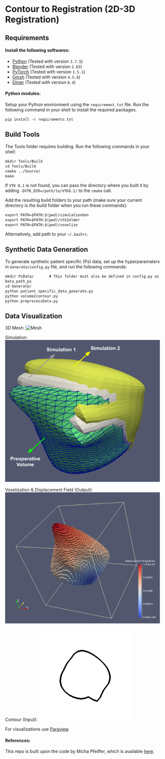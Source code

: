 # Contour to Registration (2D-3D Registration)

## Requirements
#### Install the following softwares:
* [Python](https://www.python.org/downloads/) (Tested with version `3.7.5`)
* [Blender](https://www.blender.org/download/) (Tested with version `2.83`)
* [PyTorch](https://pytorch.org/) (Tested with version `1.5.1`)
* [Gmsh](https://gmsh.info/) (Tested with version `4.5.6`)
* [Elmer](https://github.com/elmercsc/elmerfem) (Tested with version `8.4`)

#### Python modules:
Setup your Python environment using the `requirement.txt` file. Run the following command in your shell to install the required packages.
```
pip install -r requirements.txt
```

## Build Tools
The Tools folder requires building. Run the following commands in your shell:
```
mkdir Tools/Build
cd Tools/Build
cmake ../Source/
make
```

If `VTK 8.1` is not found, you can pass the directory where you built it by adding `-DVTK_DIR=/path/to/VTK8.1/` to the `cmake` call.


Add the resulting build folders to your path (make sure your current directory is the build folder when you run these commands):
```
export PATH=$PATH:$(pwd)/simulationGen
export PATH=$PATH:$(pwd)/vtk2elmer
export PATH=$PATH:$(pwd)/voxelize
```

Alternatively, add path to your `~/.bashrc`.


## Synthetic Data Generation
To generate synthetic patient specific (Ps) data, set up the hyperparamaters in `Generate/config.py` file, and run the following commands:

```
mkdir PsData/       # This folder must also be defined in config.py as Data_path_ps
cd Generate/
python patient_specific_data_generate.py
python volume2contour.py
python preprocessData.py
```

## Data Visualization

3D Mesh:
![Mesh](./samples/mesh_samlpe.jpeg)

Simulation:
![Simulation](./samples/simulation.png)

Voxelization & Displacement Field (Output):
![Voxelize](./samples/voxelization.png)

Contour (Input):
![Contour](./samples/contour.jpeg)

For visualizations use [Paraview](https://www.paraview.org/).

#### References:
This repo is built upon the code by Micha Pfeiffer, which is available [here](https://gitlab.com/nct_tso_public/cnn-deformation-estimation/-/tree/master/).

